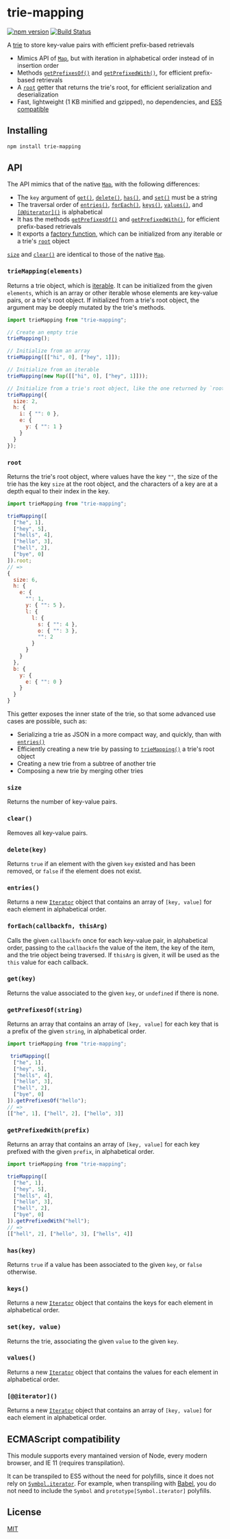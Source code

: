 # trie-mapping

[![npm version](https://img.shields.io/npm/v/trie-mapping.svg?style=flat-square)](https://www.npmjs.com/package/trie-mapping)
[![Build Status](https://travis-ci.com/rtomrud/trie-mapping.svg?branch=master)](https://travis-ci.com/rtomrud/trie-mapping)

A [trie](https://en.wikipedia.org/wiki/Trie) to store key-value pairs with efficient prefix-based retrievals

- Mimics API of [`Map`](https://developer.mozilla.org/en-US/docs/Web/JavaScript/Reference/Global_Objects/Map), but with iteration in alphabetical order instead of in insertion order
- Methods [`getPrefixesOf()`](#getprefixesofstring) and [`getPrefixedWith()`](#getprefixedwithprefix), for efficient prefix-based retrievals
- A [`root`](#root) getter that returns the trie's root, for efficient serialization and deserialization
- Fast, lightweight (1 KB minified and gzipped), no dependencies, and [ES5 compatible](#ecmascript-compatibility)

## Installing

```bash
npm install trie-mapping
```

## API

The API mimics that of the native [`Map`](https://developer.mozilla.org/en-US/docs/Web/JavaScript/Reference/Global_Objects/Map), with the following differences:

- The `key` argument of [`get()`](#getkey), [`delete()`](#deletekey), [`has()`](#haskey), and [`set()`](#setkey-value) must be a string
- The traversal order of [`entries()`](#entries), [`forEach()`](#foreachcallbackfn-thisarg), [`keys()`](#keys), [`values()`](#values), and [`[@@iterator]()`](#iterator) is alphabetical
- It has the methods [`getPrefixesOf()`](#getprefixesofstring) and [`getPrefixedWith()`](#getprefixedwithprefix), for efficient prefix-based retrievals
- It exports a [factory function](#triemapelements), which can be initialized from any iterable or a trie's [`root`](#root) object

[`size`](#size) and [`clear()`](#clear) are identical to those of the native [`Map`](https://developer.mozilla.org/en-US/docs/Web/JavaScript/Reference/Global_Objects/Map).

### `trieMapping(elements)`

Returns a trie object, which is [iterable]. It can be initialized from the given `elements`, which is an array or other iterable whose elements are key-value pairs, or a trie's root object. If initialized from a trie's root object, the argument may be deeply mutated by the trie's methods.

```js
import trieMapping from "trie-mapping";

// Create an empty trie
trieMapping();

// Initialize from an array
trieMapping([["hi", 0], ["hey", 1]]);

// Initialize from an iterable
trieMapping(new Map([["hi", 0], ["hey", 1]]));

// Initialize from a trie's root object, like the one returned by `root`
trieMapping({
  size: 2,
  h: {
    i: { "": 0 },
    e: {
      y: { "": 1 }
    }
  }
});
```

### `root`

Returns the trie's root object, where values have the key `""`, the size of the trie has the key `size` at the root object, and the characters of a key are at a depth equal to their index in the key.

```js
import trieMapping from "trie-mapping";

trieMapping([
  ["he", 1],
  ["hey", 5],
  ["hells", 4],
  ["hello", 3],
  ["hell", 2],
  ["bye", 0]
]).root;
// =>
{
  size: 6,
  h: {
    e: {
      "": 1,
      y: { "": 5 },
      l: {
        l: {
          s: { "": 4 },
          o: { "": 3 },
          "": 2
        }
      }
    }
  },
  b: {
    y: {
      e: { "": 0 }
    }
  }
}
```

This getter exposes the inner state of the trie, so that some advanced use cases are possible, such as:

- Serializing a trie as JSON in a more compact way, and quickly, than with [`entries()`](#entries)
- Efficiently creating a new trie by passing to [`trieMapping()`](#triemapelements) a trie's root object
- Creating a new trie from a subtree of another trie
- Composing a new trie by merging other tries

### `size`

Returns the number of key-value pairs.

### `clear()`

Removes all key-value pairs.

### `delete(key)`

Returns `true` if an element with the given `key` existed and has been removed, or `false` if the element does not exist.

### `entries()`

Returns a new [`Iterator`] object that contains an array of `[key, value]` for each element in alphabetical order.

### `forEach(callbackfn, thisArg)`

Calls the given `callbackfn` once for each key-value pair, in alphabetical order, passing to the `callbackfn` the value of the item, the key of the item, and the trie object being traversed. If `thisArg` is given, it will be used as the `this` value for each callback.

### `get(key)`

Returns the value associated to the given `key`, or `undefined` if there is none.

### `getPrefixesOf(string)`

Returns an array that contains an array of `[key, value]` for each key that is a prefix of the given `string`, in alphabetical order.

```js
import trieMapping from "trie-mapping";

 trieMapping([
  ["he", 1],
  ["hey", 5],
  ["hells", 4],
  ["hello", 3],
  ["hell", 2],
  ["bye", 0]
]).getPrefixesOf("hello");
// =>
[["he", 1], ["hell", 2], ["hello", 3]]
```

### `getPrefixedWith(prefix)`

Returns an array that contains an array of `[key, value]` for each key prefixed with the given `prefix`, in alphabetical order.

```js
import trieMapping from "trie-mapping";

trieMapping([
  ["he", 1],
  ["hey", 5],
  ["hells", 4],
  ["hello", 3],
  ["hell", 2],
  ["bye", 0]
]).getPrefixedWith("hell");
// =>
[["hell", 2], ["hello", 3], ["hells", 4]]
```

### `has(key)`

Returns `true` if a value has been associated to the given `key`, or `false` otherwise.

### `keys()`

Returns a new [`Iterator`] object that contains the keys for each element in alphabetical order.

### `set(key, value)`

Returns the trie, associating the given `value` to the given `key`.

### `values()`

Returns a new [`Iterator`] object that contains the values for each element in alphabetical order.

### `[@@iterator]()`

Returns a new [`Iterator`] object that contains an array of `[key, value]` for each element in alphabetical order.

## ECMAScript compatibility

This module supports every mantained version of Node, every modern browser, and IE 11 (requires transpilation).

It can be transpiled to ES5 without the need for polyfills, since it does not rely on [`Symbol.iterator`](https://developer.mozilla.org/en-US/docs/Web/JavaScript/Reference/Global_Objects/Symbol/iterator). For example, when transpiling with [Babel](https://babeljs.io/docs/en/caveats), you do not need to include the `Symbol` and `prototype[Symbol.iterator]` polyfills.

## License

[MIT](./LICENSE)

[iterable]: https://developer.mozilla.org/en-US/docs/Web/JavaScript/Guide/Iterators_and_Generators#Iterables
[`Iterator`]: https://developer.mozilla.org/en-US/docs/Web/JavaScript/Guide/Iterators_and_Generators#Iterators

